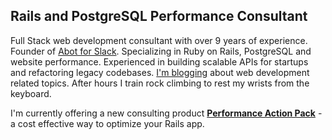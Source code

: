 <h2>Rails and PostgreSQL Performance Consultant</h2>

<p>
Full Stack web development consultant with over 9 years of experience. Founder of <a href="https://abot.app" target='_blank' class='link'>Abot for Slack</a>. Specializing in Ruby on Rails, PostgreSQL and website performance. Experienced in building scalable APIs for startups and refactoring legacy codebases. <a href="https://pawelurbanek.com/blog" class='link'>I'm blogging</a> about web development related topics. After hours I train rock climbing to rest my wrists from the keyboard.
</p>

<p>I'm currently offering a new consulting product <b><a href="https://pawelurbanek.com/blog" class='link'>Performance Action Pack</a></b> - a cost effective way to optimize your Rails app.</p>
